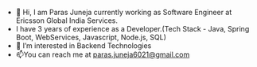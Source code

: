 - 👋 Hi, I am Paras Juneja currently working as Software Engineer at Ericsson Global India Services.
- I have 3 years of experience as a Developer.(Tech Stack - Java, Spring Boot, WebServices, Javascript, Node.js, SQL)
- 👀 I’m interested in Backend Technologies
- 📫You can reach me at paras.juneja6021@gmail.com

<!---
parasJune/parasJune is a ✨ special ✨ repository because its `README.md` (this file) appears on your GitHub profile.
You can click the Preview link to take a look at your changes.
--->

